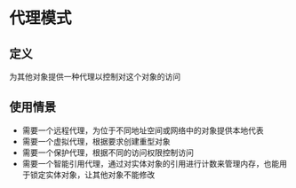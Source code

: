 # 代理模式

## 定义

为其他对象提供一种代理以控制对这个对象的访问

## 使用情景

* 需要一个远程代理，为位于不同地址空间或网络中的对象提供本地代表
* 需要一个虚拟代理，根据要求创建重型对象
* 需要一个保护代理，根据不同的访问权限控制访问
* 需要一个智能引用代理，通过对实体对象的引用进行计数来管理内存，也能用于锁定实体对象，让其他对象不能修改
